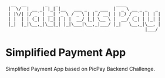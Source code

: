 ```
  __  __       _   _                      ____             
 |  \/  | __ _| |_| |__   ___ _   _ ___  |  _ \ __ _ _   _ 
 | |\/| |/ _` | __| '_ \ / _ \ | | / __| | |_) / _` | | | |
 | |  | | (_| | |_| | | |  __/ |_| \__ \ |  __/ (_| | |_| |
 |_|  |_|\__,_|\__|_| |_|\___|\__,_|___/ |_|   \__,_|\__, |
                                                     |___/ 
```
# Simplified Payment App

Simplified Payment App based on PicPay Backend Challenge.
